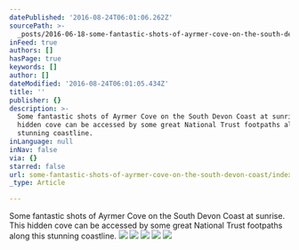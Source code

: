 ```yaml
---
datePublished: '2016-08-24T06:01:06.262Z'
sourcePath: >-
  _posts/2016-06-18-some-fantastic-shots-of-ayrmer-cove-on-the-south-devon-coast.md
inFeed: true
authors: []
hasPage: true
keywords: []
author: []
dateModified: '2016-08-24T06:01:05.434Z'
title: ''
publisher: {}
description: >-
  Some fantastic shots of Ayrmer Cove on the South Devon Coast at sunrise. This
  hidden cove can be accessed by some great National Trust footpaths along this
  stunning coastline.
inLanguage: null
inNav: false
via: {}
starred: false
url: some-fantastic-shots-of-ayrmer-cove-on-the-south-devon-coast/index.html
_type: Article

---
```

Some fantastic shots of Ayrmer Cove on the South Devon Coast at sunrise. This hidden cove can be accessed by some great National Trust footpaths along this stunning coastline.
![](https://the-grid-user-content.s3-us-west-2.amazonaws.com/2fe20fd6-894b-4309-9897-252e870086e5.jpg)
![](https://the-grid-user-content.s3-us-west-2.amazonaws.com/8383e263-0b1c-40b7-86ad-ac8de66601e6.jpg)
![](https://the-grid-user-content.s3-us-west-2.amazonaws.com/aa0faa9b-817f-4b61-9aa5-83edcfcdf4c4.jpg)
![](https://imgflo.herokuapp.com/graph/vahj1ThiexotieMo/dde1091f6b5c663971b36127758ac855/croprotate.jpg?cropheight=2454&cropwidth=6848&degrees=0&input=https%3A%2F%2Fthe-grid-user-content.s3-us-west-2.amazonaws.com%2F1d704fca-4c6c-4b4a-ab59-f78000836894.jpg&x=0&y=0)
![](https://imgflo.herokuapp.com/graph/vahj1ThiexotieMo/78772ec445890f3e4e7f00493fc9bae1/croprotate.jpg?cropheight=4001&cropwidth=6000&degrees=0&input=https%3A%2F%2Fthe-grid-user-content.s3-us-west-2.amazonaws.com%2F6aa157cd-9c87-4934-b685-49073c78de22.jpg&x=0&y=0)